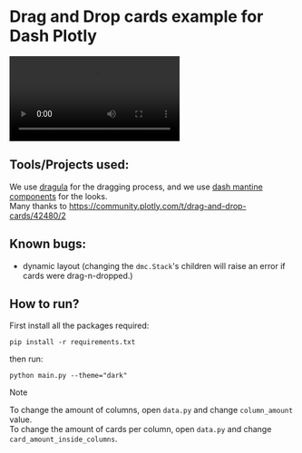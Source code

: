 # Drag and Drop cards example for Dash Plotly

![](/.github/video.mp4)


## Tools/Projects used:

We use [dragula](https://bevacqua.github.io/dragula/) for the dragging process, and
we use [dash mantine components](https://dash-mantine-components.com) for the looks.  
Many thanks to https://community.plotly.com/t/drag-and-drop-cards/42480/2

## Known bugs:

- dynamic layout (changing the `dmc.Stack`'s children will raise an error if cards were drag-n-dropped.)

## How to run?

First install all the packages required:
```commandline
pip install -r requirements.txt
```
then run:
```commandline
python main.py --theme="dark"
```

> [!NOTE]  
> To change the amount of columns, open `data.py` and change `column_amount` value.  
> To change the amount of cards per column, open `data.py` and change `card_amount_inside_columns`.
